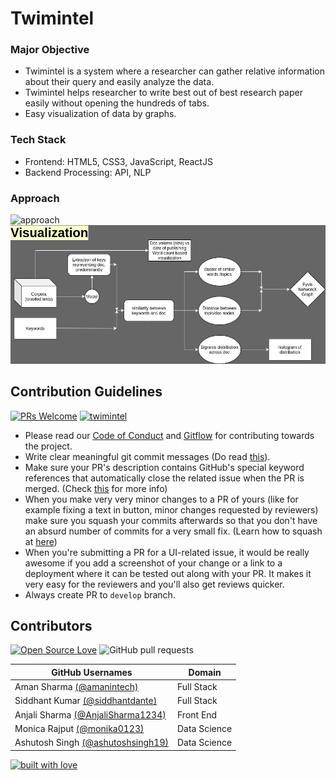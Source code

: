 # Twimintel

### Major Objective

* Twimintel is a system where a researcher can gather relative information about their query and easily analyze the data.
* Twimintel helps researcher to write best out of best research paper easily without opening the hundreds of tabs.
* Easy visualization of data by graphs.

### Tech Stack

* Frontend: HTML5, CSS3, JavaScript, ReactJS
* Backend Processing: API, NLP

### Approach
![approach](approach.png)
![approach](twimintel_viz.jpg)

## Contribution Guidelines 

[![PRs Welcome](https://img.shields.io/badge/PRs-welcome-brightgreen.svg?style=flat&logo=git&logoColor=white)](https://github.com/twimbit) [![twimintel](https://img.shields.io/badge/Author-@amanintech-gray.svg?colorA=gray&colorB=dodgerblue&logo=github)](https://github.com/twimbit) 

- Please read our [Code of Conduct](https://github.com/twimbit/twimintel/blob/master/CONTRIBUTING.md) and [Gitflow](https://github.com/twimbit/AnjaliSharma1234/blob/master/CONTRIBUTING.md) for contributing towards the project.
- Write clear meaningful git commit messages (Do read [this](http://chris.beams.io/posts/git-commit/)).
- Make sure your PR's description contains GitHub's special keyword references that automatically close the related issue when the PR is merged. (Check [this](https://github.com/blog/1506-closing-issues-via-pull-requests) for more info)
- When you make very very minor changes to a PR of yours (like for example fixing a text in button, minor changes requested by reviewers) make sure you squash your commits afterwards so that you don't have an absurd number of commits for a very small fix. (Learn how to squash at [here](https://davidwalsh.name/squash-commits-git))
- When you're submitting a PR for a UI-related issue, it would be really awesome if you add a screenshot of your change or a link to a deployment where it can be tested out along with your PR. It makes it very easy for the reviewers and you'll also get reviews quicker.
- Always create PR to `develop` branch.


## Contributors

[![Open Source Love](https://badges.frapsoft.com/os/v2/open-source.svg?v=103)](https://github.com/twimbit/twimintel) ![GitHub pull requests](https://img.shields.io/github/issues-pr-closed-raw/twimbit/twimintel?logo=git&logoColor=white) 

| GitHub Usernames                                             | Domain     |
| ------------------------------------------------------------ | ---------- |
| Aman Sharma [(@amanintech)](https://github.com/amanintech) | Full Stack |
| Siddhant Kumar [(@siddhantdante)](https://github.com/siddhantdante) | Full Stack |
| Anjali Sharma [(@AnjaliSharma1234)](https://github.com/AnjaliSharma1234) | Front End  |
| Monica Rajput [(@monika0123)](https://github.com/monika0123) | Data Science  |
| Ashutosh Singh [(@ashutoshsingh19)](https://github.com/ashutoshsingh19) | Data Science  |

[![built with love](https://forthebadge.com/images/badges/built-with-love.svg)](https://github.com/AnjaliSharma1234/)
